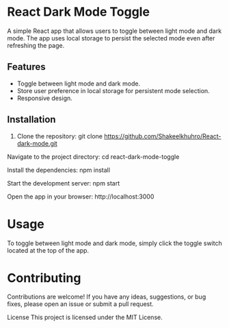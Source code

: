 # React Dark Mode Toggle

A simple React app that allows users to toggle between light mode and dark mode. The app uses local storage to persist the selected mode even after refreshing the page.

## Features

- Toggle between light mode and dark mode.
- Store user preference in local storage for persistent mode selection.
- Responsive design.

## Installation

1. Clone the repository:
   git clone https://github.com/Shakeelkhuhro/React-dark-mode.git

Navigate to the project directory:
    cd react-dark-mode-toggle

Install the dependencies:
    npm install

Start the development server:
    npm start

Open the app in your browser:
    http://localhost:3000

# Usage
To toggle between light mode and dark mode, simply click the toggle switch located at the top of the app.

# Contributing
Contributions are welcome! If you have any ideas, suggestions, or bug fixes, please open an issue or submit a pull request.

License
This project is licensed under the MIT License.
